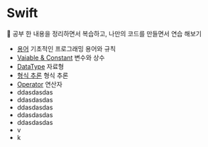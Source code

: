 # Swift

📖 공부 한 내용을 정리하면서 복습하고, 나만의 코드를 만들면서 연습 해보기
* [용어](https://github.com/kimdoin/Din-Swift/blob/main/1.%20Programming%20Terminology.md) 기초적인 프로그래밍 용어와 규칙
* [Vaiable & Constant](https://github.com/kimdoin/Din-Swift/blob/main/2.%20Variable%20%26%20Constant.md) 변수와 상수
* [DataType](https://github.com/kimdoin/Din-Swift/blob/main/3.%20Data%20Type.md) 자료형
* [형식 추론](https://github.com/kimdoin/Din-Swift/blob/main/4.%20Type%20Inference%20%26%20Annotation%20%26%20Conversion.md) 형식 추론
* [Operator](https://github.com/kimdoin/Din-Swift/blob/main/5.%20Operator.md) 연산자
*  ddasdasdas
*  ddasdasdas
*  ddasdasdas
*  ddasdasdas
*  ddasdasdas
* v
* k

